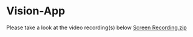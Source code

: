 # Vision-App

Please take a look at the video recording(s) below
[Screen Recording.zip](https://github.com/mgschuster/Vision-App/files/1360586/Screen.Recording.zip)
